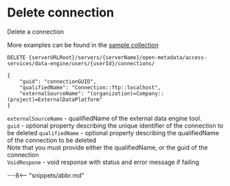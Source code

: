 <!-- SPDX-License-Identifier: CC-BY-4.0 -->
<!-- Copyright Contributors to the ODPi Egeria project. -->

# Delete connection

Delete a connection

More examples can be found in the
[sample collection](../../../docs/samples/collections/DataEngine-asset_endpoints.postman_collection.json)

```
DELETE {serverURLRoot}/servers/{serverName}/open-metadata/access-services/data-engine/users/{userId}/connections/

{
    "guid": "connectionGUID",
    "qualifiedName": "Connection::ftp::localhost",
    "externalSourceName": "(organization)=Company::(project)=ExternalDataPlatform"
}
```
`externalSourceName` - qualifiedName of the external data engine tool.<br>
`guid` - optional property describing the unique identifier of the connection to be deleted
`qualifiedName` - optional property describing the qualifiedName of the connection to be deleted<br>
Note that you must provide either the qualifiedName, or the guid of the connection <br>
`VoidRespone` - void response with status and error message if failing


---8<-- "snippets/abbr.md"






